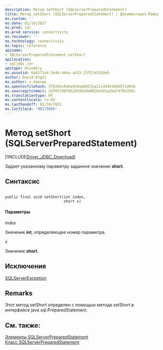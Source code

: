 ```yaml
---
description: Метод setShort (SQLServerPreparedStatement)
title: Метод setShort (SQLServerPreparedStatement) | Документация Майкрософт
ms.custom: ''
ms.date: 01/19/2017
ms.prod: sql
ms.prod_service: connectivity
ms.reviewer: ''
ms.technology: connectivity
ms.topic: reference
apiname:
- SQLServerPreparedStatement.setShort
apilocation:
- sqljdbc.jar
apitype: Assembly
ms.assetid: 6a9171a4-3e44-44ea-a453-23f57e5320e9
author: David-Engel
ms.author: v-daenge
ms.openlocfilehash: 5f035bc6e6a928aeb9231a11c44461846671d936
ms.sourcegitcommit: 33f0f190f962059826e002be165a2bef4f9e350c
ms.translationtype: HT
ms.contentlocale: ru-RU
ms.lasthandoff: 01/30/2021
ms.locfileid: "99173086"
---
```

# <a name="setshort-method-sqlserverpreparedstatement"></a>Метод setShort (SQLServerPreparedStatement)
[!INCLUDE[Driver_JDBC_Download](../../../includes/driver_jdbc_download.md)]

  Задает указанному параметру заданное значение **short**.  
  
## <a name="syntax"></a>Синтаксис  
  
```  
  
public final void setShort(int index,  
                           short x)  
```  
  
#### <a name="parameters"></a>Параметры  
 *index*  
  
 Значение **int**, определяющее номер параметра.  
  
 *x*  
  
 Значение **short**.  
  
## <a name="exceptions"></a>Исключения  
 [SQLServerException](../../../connect/jdbc/reference/sqlserverexception-class.md)  
  
## <a name="remarks"></a>Remarks  
 Этот метод setShort определен с помощью метода setShort в интерфейсе java.sql.PreparedStatement.  
  
## <a name="see-also"></a>См. также:  
 [Элементы SQLServerPreparedStatement](../../../connect/jdbc/reference/sqlserverpreparedstatement-members.md)   
 [Класс SQLServerPreparedStatement](../../../connect/jdbc/reference/sqlserverpreparedstatement-class.md)  
  
  

